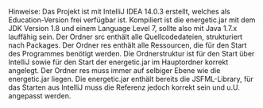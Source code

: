 Hinweise:
Das Projekt ist mit IntelliJ IDEA 14.0.3 erstellt, welches als Education-Version frei verfügbar ist.
Kompiliert ist die energetic.jar mit dem JDK Version 1.8 und einem Language Level 7, sollte also mit Java 1.7.x lauffähig sein.
Der Ordner src enthält alle Quellcodedateien, strukturiert nach Packages.
Der Ordner res enthält alle Ressourcen, die für den Start des Programmes benötigt werden.
Die Ordnerstruktur ist für den Start über IntelliJ sowie für den Start der energetic.jar im Hauptordner korrekt angelegt. Der Ordner res muss immer auf selbiger Ebene wie
die energetic.jar liegen. Die energetic.jar enthält bereits die JSFML-Library, für das Starten aus IntelliJ muss die Referenz jedoch korrekt sein und u.U. angepasst werden.
